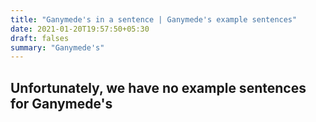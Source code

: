 ```yaml
---
title: "Ganymede's in a sentence | Ganymede's example sentences"
date: 2021-01-20T19:57:50+05:30
draft: falses
summary: "Ganymede's"
---
```

## Unfortunately, we have no example sentences for Ganymede's                 

